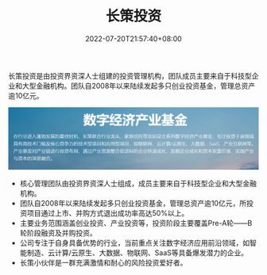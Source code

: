 ﻿---
weight: 
title: "长策投资"
description: "长策投资是由投资界资深人士组建的投资管理机构，团队成员主要来自于科技型企业和大型金融机构"
date: 2022-07-20T21:57:40+08:00
lastmod: 2022-07-20T16:45:40+08:00
draft: false
authors: ["MineW"]
featuredImage: "changcetouzi.jpg"
link: "http://www.ccinv.cn/"
tags: ["投资机构","长策投资"]
categories: ["navigation"]
navigation: ["投资机构"]
lightgallery: true
toc: true
pinned: false
recommend: false
recommend1: false
---
长策投资是由投资界资深人士组建的投资管理机构，团队成员主要来自于科技型企业和大型金融机构。团队自2008年以来陆续发起多只创业投资基金，管理总资产逾10亿元。

![image-20220720154132601](image-20220720154132601.png)

- 核心管理团队由投资界资深人士组成，成员主要来自于科技型企业和大型金融机构。
- 团队自2008年以来陆续发起多只创业投资基金，管理总资产逾10亿元，所投资项目通过上市、并购方式退出成功率高达50%以上。
- 主要业务范围涵盖创业投资、产业投资等，投资阶段主要覆盖Pre-A轮——B轮阶段融资及并购投资。
- 公司专注于自身具备优势的行业，当前重点关注数字经济应用前沿领域，如智能制造、云计算/云原生、大数据、物联网、SaaS等具备爆发潜力的企业。
- 长策小伙伴是一群充满激情和耐心的风险投资爱好者。